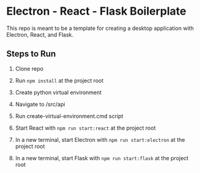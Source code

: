 # Electron - React - Flask Boilerplate

This repo is meant to be a template for creating a desktop application with Electron, React, and Flask.

## Steps to Run

1. Clone repo

2. Run `npm install` at the project root

3. Create python virtual environment

  1. Navigate to /src/api
  
  2. Run create-virtual-environment.cmd script
  
4. Start React with `npm run start:react` at the project root

5. In a new terminal, start Electron with `npm run start:electron` at the project root

6. In a new terminal, start Flask with `npm run start:flask` at the project root
